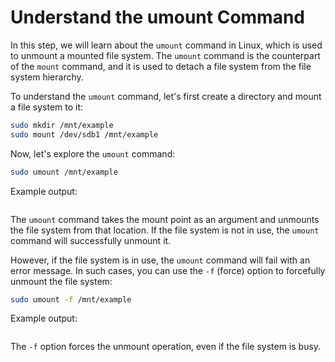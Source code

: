 # Understand the umount Command

In this step, we will learn about the `umount` command in Linux, which is used to unmount a mounted file system. The `umount` command is the counterpart of the `mount` command, and it is used to detach a file system from the file system hierarchy.

To understand the `umount` command, let's first create a directory and mount a file system to it:

```bash
sudo mkdir /mnt/example
sudo mount /dev/sdb1 /mnt/example
```

Now, let's explore the `umount` command:

```bash
sudo umount /mnt/example
```

Example output:

```

```

The `umount` command takes the mount point as an argument and unmounts the file system from that location. If the file system is not in use, the `umount` command will successfully unmount it.

However, if the file system is in use, the `umount` command will fail with an error message. In such cases, you can use the `-f` (force) option to forcefully unmount the file system:

```bash
sudo umount -f /mnt/example
```

Example output:

```

```

The `-f` option forces the unmount operation, even if the file system is busy.
